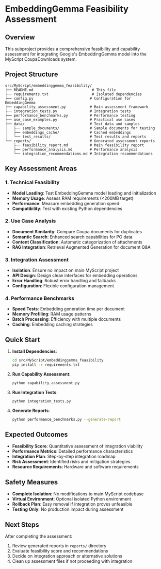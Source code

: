 # EmbeddingGemma Feasibility Assessment

## Overview

This subproject provides a comprehensive feasibility and capability assessment for integrating Google's EmbeddingGemma model into the MyScript CoupaDownloads system.

## Project Structure

```
src/MyScript/embeddinggemma_feasibility/
├── README.md                           # This file
├── requirements.txt                    # Isolated dependencies
├── config.py                          # Configuration for EmbeddingGemma
├── capability_assessment.py           # Main assessment framework
├── integration_tests.py               # Integration tests
├── performance_benchmarks.py          # Performance testing
├── use_case_examples.py               # Practical use cases
├── data/                              # Test data and samples
│   ├── sample_documents/              # Sample documents for testing
│   ├── embeddings_cache/              # Cached embeddings
│   └── test_results/                  # Test results and reports
└── reports/                           # Generated assessment reports
    ├── feasibility_report.md          # Main feasibility report
    ├── performance_analysis.md        # Performance analysis
    └── integration_recommendations.md # Integration recommendations
```

## Key Assessment Areas

### 1. Technical Feasibility

- **Model Loading**: Test EmbeddingGemma model loading and initialization
- **Memory Usage**: Assess RAM requirements (<200MB target)
- **Performance**: Measure embedding generation speed
- **Compatibility**: Test with existing Python dependencies

### 2. Use Case Analysis

- **Document Similarity**: Compare Coupa documents for duplicates
- **Semantic Search**: Enhanced search capabilities for PO data
- **Content Classification**: Automatic categorization of attachments
- **RAG Integration**: Retrieval Augmented Generation for document Q&A

### 3. Integration Assessment

- **Isolation**: Ensure no impact on main MyScript project
- **API Design**: Design clean interfaces for embedding operations
- **Error Handling**: Robust error handling and fallbacks
- **Configuration**: Flexible configuration management

### 4. Performance Benchmarks

- **Speed Tests**: Embedding generation time per document
- **Memory Profiling**: RAM usage patterns
- **Batch Processing**: Efficiency with multiple documents
- **Caching**: Embedding caching strategies

## Quick Start

1. **Install Dependencies**:

   ```bash
   cd src/MyScript/embeddinggemma_feasibility
   pip install -r requirements.txt
   ```

2. **Run Capability Assessment**:

   ```bash
   python capability_assessment.py
   ```

3. **Run Integration Tests**:

   ```bash
   python integration_tests.py
   ```

4. **Generate Reports**:
   ```bash
   python performance_benchmarks.py --generate-report
   ```

## Expected Outcomes

- **Feasibility Score**: Quantitative assessment of integration viability
- **Performance Metrics**: Detailed performance characteristics
- **Integration Plan**: Step-by-step integration roadmap
- **Risk Assessment**: Identified risks and mitigation strategies
- **Resource Requirements**: Hardware and software requirements

## Safety Measures

- **Complete Isolation**: No modifications to main MyScript codebase
- **Virtual Environment**: Optional isolated Python environment
- **Rollback Plan**: Easy removal if integration proves unfeasible
- **Testing Only**: No production impact during assessment

## Next Steps

After completing the assessment:

1. Review generated reports in `reports/` directory
2. Evaluate feasibility score and recommendations
3. Decide on integration approach or alternative solutions
4. Clean up assessment files if not proceeding with integration

